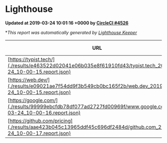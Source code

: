 
# Lighthouse

**Updated at 2019-03-24 10:01:16 +0000 by [CircleCI #4526](https://circleci.com/gh/ItinerisLtd/lighthouse-keeper-example/4526)**

**This report was automatically generated by [Lighthouse Keeper](https://github.com/itinerisltd/lighthouse-keeper)*

| URL | Performance | Accessibility | Best Practices | SEO | PWA | Updated At |
| --- | --- | --- | --- | --- | --- | --- |
| [https://typist.tech/](./results/e463522d02041e06b035e8f61910fd43/typist.tech_2019-03-24_10-00-15.report.json) | 1 |  |  |  |  | 2019-03-24T10:00:15.572Z |
| [https://web.dev/](./results/e09021ae7f54dd9f3b549cb0bc165f2b/web.dev_2019-03-24_10-00-15.report.json) | 0.94 | 0.93 | 1 | 0.96 | 1 | 2019-03-24T10:00:15.250Z |
| [https://google.com/](./results/99999ebcfdb78df077ad2727fd00969f/www.google.com_2019-03-24_10-00-16.report.json) | 0.94 | 0.71 | 0.93 | 0.82 | 0.58 | 2019-03-24T10:00:16.226Z |
| [https://github.com/pricing](./results/aae423b045c13965ddf45c696df2484d/github.com_2019-03-24_10-00-17.report.json) | 0.88 | 0.89 | 0.93 | 0.9 | 0.58 | 2019-03-24T10:00:17.620Z |
